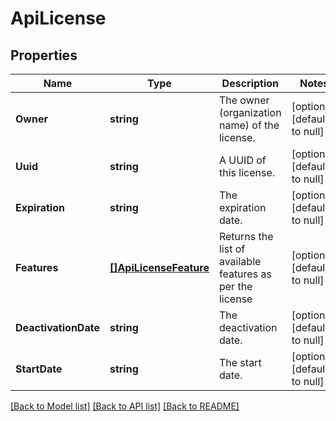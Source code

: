 # ApiLicense

## Properties
Name | Type | Description | Notes
------------ | ------------- | ------------- | -------------
**Owner** | **string** | The owner (organization name) of the license. | [optional] [default to null]
**Uuid** | **string** | A UUID of this license. | [optional] [default to null]
**Expiration** | **string** | The expiration date. | [optional] [default to null]
**Features** | [**[]ApiLicenseFeature**](ApiLicenseFeature.md) | Returns the list of available features as per the license | [optional] [default to null]
**DeactivationDate** | **string** | The deactivation date. | [optional] [default to null]
**StartDate** | **string** | The start date. | [optional] [default to null]

[[Back to Model list]](../README.md#documentation-for-models) [[Back to API list]](../README.md#documentation-for-api-endpoints) [[Back to README]](../README.md)


